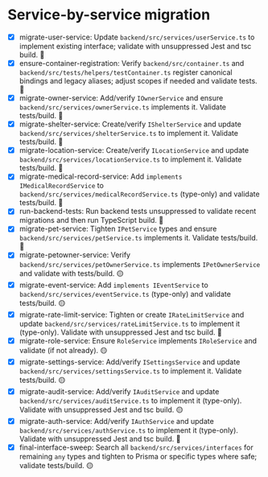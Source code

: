 # Service-by-service migration

- [x] migrate-user-service: Update `backend/src/services/userService.ts` to implement existing interface; validate with unsuppressed Jest and tsc build. 🔴
- [x] ensure-container-registration: Verify `backend/src/container.ts` and `backend/src/tests/helpers/testContainer.ts` register canonical bindings and legacy aliases; adjust scopes if needed and validate tests. 🔴
- [x] migrate-owner-service: Add/verify `IOwnerService` and ensure `backend/src/services/ownerService.ts` implements it. Validate tests/build. 🔴
- [x] migrate-shelter-service: Create/verify `IShelterService` and update `backend/src/services/shelterService.ts` to implement it. Validate tests/build. 🔴
- [x] migrate-location-service: Create/verify `ILocationService` and update `backend/src/services/locationService.ts` to implement it. Validate tests/build. 🔴
- [x] migrate-medical-record-service: Add `implements IMedicalRecordService` to `backend/src/services/medicalRecordService.ts` (type-only) and validate tests/build. 🔴
- [x] run-backend-tests: Run backend tests unsuppressed to validate recent migrations and then run TypeScript build. 🔴
- [x] migrate-pet-service: Tighten `IPetService` types and ensure `backend/src/services/petService.ts` implements it. Validate tests/build. 🔴
- [x] migrate-petowner-service: Verify `backend/src/services/petOwnerService.ts` implements `IPetOwnerService` and validate with tests/build. 🟡
- [x] migrate-event-service: Add `implements IEventService` to `backend/src/services/eventService.ts` (type-only) and validate tests/build. 🟡
- [x] migrate-rate-limit-service: Tighten or create `IRateLimitService` and update `backend/src/services/rateLimitService.ts` to implement it (type-only). Validate with unsuppressed Jest and tsc build. 🔴
- [x] migrate-role-service: Ensure `RoleService` implements `IRoleService` and validate (if not already). 🟡
- [x] migrate-settings-service: Add/verify `ISettingsService` and update `backend/src/services/settingsService.ts` to implement it. Validate tests/build. 🟡
- [x] migrate-audit-service: Add/verify `IAuditService` and update `backend/src/services/auditService.ts` to implement it (type-only). Validate with unsuppressed Jest and tsc build. 🟡
- [x] migrate-auth-service: Add/verify `IAuthService` and update `backend/src/services/authService.ts` to implement it (type-only). Validate with unsuppressed Jest and tsc build. 🔴
- [x] final-interface-sweep: Search all `backend/src/services/interfaces` for remaining `any` types and tighten to Prisma or specific types where safe; validate tests/build. 🟡